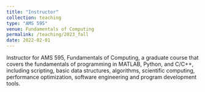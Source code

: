 ```yaml
---
title: "Instructor"
collection: teaching
type: "AMS 595"
venue: Fundamentals of Computing 
permalink: /teaching/2023_fall
date: 2022-02-01
---
```


Instructor for AMS 595, Fundamentals of Computing, a graduate course that covers the fundamentals of programming in MATLAB, Python, and C/C++, including scripting, basic data structures, algorithms, scientific computing, performance optimization, software engineering and program development tools.
